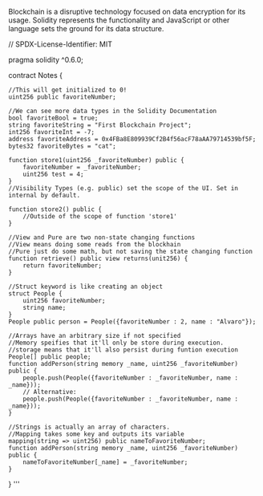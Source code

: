 Blockchain is a disruptive technology focused on data encryption for its usage. Solidity represents the functionality and JavaScript or other language sets the ground for its data structure.

// SPDX-License-Identifier: MIT

pragma solidity ^0.6.0;

contract Notes {

    //This will get initialized to 0!
    uint256 public favoriteNumber;

    //We can see more data types in the Solidity Documentation
    bool favoriteBool = true;
    string favoriteString = "First Blockchain Project";
    int256 favoriteInt = -7;
    address favoriteAddress = 0x4FBa8E809939Cf2B4f56acF78aAA79714539bf5F;
    bytes32 favoriteBytes = "cat";

    function store1(uint256 _favoriteNumber) public {
        favoriteNumber = _favoriteNumber;
        uint256 test = 4;
    }
    //Visibility Types (e.g. public) set the scope of the UI. Set in internal by default.

    function store2() public {
        //Outside of the scope of function 'store1'
    }

    //View and Pure are two non-state changing functions
    //View means doing some reads from the blockhain
    //Pure just do some math, but not saving the state changing function 
    function retrieve() public view returns(unit256) {
        return favoriteNumber;
    }

    //Struct keyword is like creating an object
    struct People {
        uint256 favoriteNumber;
        string name;
    }
    People public person = People({favoriteNumber : 2, name : "Alvaro"});

    //Arrays have an arbitrary size if not specified
    //Memory speifies that it'll only be store during execution.
    //storage means that it'll also persist during funtion execution
    People[] public people;
    function addPerson(string memory _name, uint256 _favoriteNumber) public {
        people.push(People({favoriteNumber : _favoriteNumber, name : _name}));
        // Alternative:
        people.push(People({favoriteNumber : _favoriteNumber, name : _name}));
    }

    //Strings is actually an array of characters.
    //Mapping takes some key and outputs its variable
    mapping(string => uint256) public nameToFavoriteNumber;
    function addPerson(string memory _name, uint256 _favoriteNumber) public {
        nameToFavoriteNumber[_name] = _favoriteNumber;
    }
}
'''

